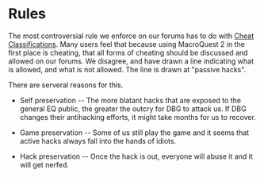 # Rules

The most controversial rule we enforce on our forums has to do with [Cheat Classifications](cheat-classifications.md). Many users feel that because using MacroQuest 2 in the first place is cheating, that all forms of cheating should be discussed and allowed on our forums. We disagree, and have drawn a line indicating what is allowed, and what is not allowed. The line is drawn at "passive hacks".

There are serveral reasons for this.

* Self preservation -- The more blatant hacks that are exposed to the general EQ public, the greater the outcry for DBG to attack us. If DBG changes their antihacking efforts, it might take months for us to recover.

* Game preservation -- Some of us still play the game and it seems that active hacks always fall into the hands of idiots.

* Hack preservation -- Once the hack is out, everyone will abuse it and it will get nerfed.

